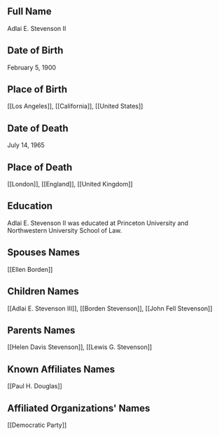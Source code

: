 ## Full Name
Adlai E. Stevenson II

## Date of Birth
February 5, 1900

## Place of Birth
[[Los Angeles]], [[California]], [[United States]]

## Date of Death
July 14, 1965

## Place of Death
[[London]], [[England]], [[United Kingdom]]

## Education
Adlai E. Stevenson II was educated at Princeton University and Northwestern University School of Law.

## Spouses Names
[[Ellen Borden]]

## Children Names
[[Adlai E. Stevenson III]], [[Borden Stevenson]], [[John Fell Stevenson]]

## Parents Names
[[Helen Davis Stevenson]], [[Lewis G. Stevenson]]

## Known Affiliates Names
[[Paul H. Douglas]]

## Affiliated Organizations' Names
[[Democratic Party]]

